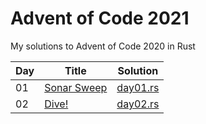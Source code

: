 # Advent of Code 2021

My solutions to Advent of Code 2020 in Rust

| Day | Title | Solution |
|-----|-------|----------|
| 01 | [Sonar Sweep](https://adventofcode.com/2021/day/1) | [day01.rs](src/day01.rs) |
| 02 | [Dive!](https://adventofcode.com/2021/day/2) | [day02.rs](src/day02.rs) |